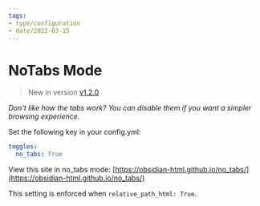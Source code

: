 ```yaml
---
tags:
- type/configuration
- date/2022-03-15
---
```

   
# NoTabs Mode   
> New in version [v1.2.0](../Changelog/v1.2.0.md)   
   
*Don't like how the tabs work? You can disable them if you want a simpler browsing experience.*   
   
Set the following key in your config.yml:   
``` yaml
toggles:
  no_tabs: True
```
   
   
View this site in no_tabs mode: [https://obsidian-html.github.io/no_tabs/](https://obsidian-html.github.io/no_tabs/)   
   
This setting is enforced when `relative_path_html: True`.